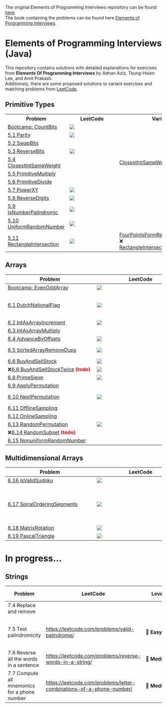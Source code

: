 The original Elements of Programming Interviews repository can be found [here](https://github.com/adnanaziz/EPIJudge). <br/>
The book containing the problems can be found here [Elements of Programming Interviews](http://amzn.to/2pMWIWH).

# Elements of Programming Interviews (Java)
This repository contains solutions with detailed explanations for exercises from <b>Elements Of Programming Interviews</b> by Adnan Aziz, Tsung-Hsien Lee, and Amit Prakash. <br/>
Additionaly, there are some proposed solutions to variant exercises and matching problems from [LeetCode](https://leetcode.com/).

## Primitive Types

<table>
  <tr>
    <th>&nbsp;&nbsp;&nbsp;&nbsp;&nbsp;&nbsp;&nbsp;&nbsp;Problem&nbsp;&nbsp;&nbsp;&nbsp;&nbsp;&nbsp;&nbsp;&nbsp;</th>
    <th>&nbsp;&nbsp;&nbsp;&nbsp;&nbsp;&nbsp;&nbsp;&nbsp;LeetCode&nbsp;&nbsp;&nbsp;&nbsp;&nbsp;&nbsp;&nbsp;&nbsp;</th>
    <th>&nbsp;&nbsp;&nbsp;&nbsp;&nbsp;&nbsp;&nbsp;&nbsp;Variants&nbsp;&nbsp;&nbsp;&nbsp;&nbsp;&nbsp;&nbsp;&nbsp;</th>
  </tr>
  <tr>
    <td><a href="src/main/java/epi/primitive/CountBits.java">Bootcamp: CountBits</a></td>
    <td><a href="https://leetcode.com/problems/counting-bits/"><img src="https://img.shields.io/badge/easy-Counting%20Bits-brightgreen" /></a></td>
    <td></td>
  </tr>
  <tr>
    <td><a href="/src/main/java/epi/primitive/_5/_1/Parity.java">5.1 Parity</a></td>
    <td><a href="https://leetcode.com/problems/number-of-1-bits/"><img src="https://img.shields.io/badge/easy-Number%20of%201%20Bits-brightgreen" /></a></td>
    <td></td>
  </tr>
  <tr>
    <td><a href="/src/main/java/epi/primitive/_5/_2/SwapBits.java">5.2 SwapBits</a></td>
    <td></td>
    <td></td>
  </tr>
  <tr>
    <td><a href="/src/main/java/epi/primitive/_5/_3/ReverseBits.java">5.3 ReverseBits</a></td>
    <td><a href="https://leetcode.com/problems/reverse-bits/"><img src="https://img.shields.io/badge/easy-Reverse%20Bits%20-brightgreen" /></a></td>
    <td></td>
  </tr>
  <tr>
    <td><a href="/src/main/java/epi/primitive/_5/_4/ClosestIntSameWeight.java">5.4 ClosestIntSameWeight</a></td>
    <td></td>
    <td><a href="/src/main/java/epi/primitive/_5/_4/variant/ClosestIntSameWeightConstantTime.java">ClosestIntSameWeightConstantTime</a></td>
  </tr>
  <tr>
    <td><a href="/src/main/java/epi/primitive/_5/_5/PrimitiveMultiply.java">5.5 PrimitiveMultiply</a></td>
    <td></td>
    <td></td>
  </tr>
  <tr>
    <td><a href="/src/main/java/epi/primitive/_5/_6/PrimitiveDivide.java">5.6 PrimitiveDivide</a></td>
    <td></td>
    <td></td>
  </tr>
  <tr>
    <td><a href="/src/main/java/epi/primitive/_5/_7/PowerXY.java">5.7 PowerXY</a></td>
    <td><a href="https://leetcode.com/problems/powx-n/"><img src="https://img.shields.io/badge/medium-Pow(x%2C%20n)-orange" /></a></td>
    <td></td>
  </tr>
  <tr>
    <td><a href="/src/main/java/epi/primitive/_5/_8/ReverseDigits.java">5.8 ReverseDigits</a></td>
    <td><a href="https://leetcode.com/problems/reverse-integer/"><img src="https://img.shields.io/badge/medium-Reverse%20Integer-orange" /></a></td>
    <td></td>
  </tr>
  <tr>
    <td><a href="/src/main/java/epi/primitive/_5/_9/IsNumberPalindromic.java">5.9 IsNumberPalindromic</a></td>
    <td><a href="https://leetcode.com/problems/palindrome-number/"><img src="https://img.shields.io/badge/easy-Palindrome%20Number-brightgreen" /></a></td>
    <td></td>
  </tr>
  <tr>
    <td><a href="/src/main/java/epi/primitive/_5/_10/UniformRandomNumber.java">5.10 UniformRandomNumber</a></td>
    <td><a href="https://leetcode.com/problems/implement-rand10-using-rand7/"><img src="https://img.shields.io/badge/medium-%20Implement%20Rand10()%20Using%20Rand7()-orange" /></a></td>
    <td></td>
  </tr>
  <tr>
    <td><a href="/src/main/java/epi/primitive/_5/_11/RectangleIntersection.java">5.11 RectangleIntersection</a></td>
    <td><a href="https://leetcode.com/problems/rectangle-overlap/"><img src="https://img.shields.io/badge/easy-Rectangle%20Overlap-brightgreen" /></a></td>
    <td><a href="/src/main/java/epi/primitive/_5/_11/variant/FourPointsFormRectangle.java">FourPointsFormRectangle</a><br/>
      ❌ <a href="/src/main/java/epi/primitive/_5/_11/variant/RectangleIntersectionNotAlignedXY.java">RectangleIntersectionNotAlignedXY</a></td>
  </tr>
</table>

## Arrays
| &nbsp;&nbsp;&nbsp;&nbsp;&nbsp;&nbsp;&nbsp;&nbsp;&nbsp;&nbsp;&nbsp;&nbsp;&nbsp;&nbsp;&nbsp;&nbsp;&nbsp;&nbsp;&nbsp;&nbsp;&nbsp;&nbsp;&nbsp;&nbsp;Problem&nbsp;&nbsp;&nbsp;&nbsp;&nbsp;&nbsp;&nbsp;&nbsp;&nbsp;&nbsp;&nbsp;&nbsp;&nbsp;&nbsp;&nbsp;&nbsp;&nbsp;&nbsp;&nbsp;&nbsp;&nbsp;&nbsp;&nbsp;&nbsp; | &nbsp;&nbsp;&nbsp;&nbsp;&nbsp;&nbsp;&nbsp;&nbsp;&nbsp;&nbsp;&nbsp;&nbsp;&nbsp;&nbsp;&nbsp;&nbsp;&nbsp;&nbsp;&nbsp;&nbsp;&nbsp;&nbsp;&nbsp;&nbsp;LeetCode&nbsp;&nbsp;&nbsp;&nbsp;&nbsp;&nbsp;&nbsp;&nbsp;&nbsp;&nbsp;&nbsp;&nbsp;&nbsp;&nbsp;&nbsp;&nbsp;&nbsp;&nbsp;&nbsp;&nbsp;&nbsp;&nbsp;&nbsp;&nbsp; | &nbsp;&nbsp;&nbsp;&nbsp;&nbsp;&nbsp;&nbsp;&nbsp;&nbsp;&nbsp;&nbsp;&nbsp;&nbsp;&nbsp;&nbsp;&nbsp;&nbsp;&nbsp;&nbsp;&nbsp;&nbsp;&nbsp;&nbsp;&nbsp;Variants&nbsp;&nbsp;&nbsp;&nbsp;&nbsp;&nbsp;&nbsp;&nbsp;&nbsp;&nbsp;&nbsp;&nbsp;&nbsp;&nbsp;&nbsp;&nbsp;&nbsp;&nbsp;&nbsp;&nbsp;&nbsp;&nbsp;&nbsp;&nbsp; |
| ------- | -------- | -------- |
| [Bootcamp: EvenOddArray](/src/main/java/epi/arrays/EvenOddArray.java) | <a href="https://leetcode.com/problems/sort-array-by-parity/"><img src="https://img.shields.io/badge/easy-Sort%20Array%20By%20Parity-brightgreen" /></a> | |
| [6.1 DutchNationalFlag](/src/main/java/epi/arrays/_6/_1/DutchNationalFlag.java) | <a href="https://leetcode.com/problems/sort-colors/"><img src="https://img.shields.io/badge/medium-Sort%20Colors-orange" /></a> | [DutchNationalFlagWithoutPivot](/src/main/java/epi/arrays/_6/_1/variant/DutchNationalFlagWithoutPivot.java)<br/>[MauritiusNationalFlag](/src/main/java/epi/arrays/_6/_1/variant/MauritiusNationalFlag.java)<br/>[BooleanValuedKeysFlag](/src/main/java/epi/arrays/_6/_1/variant/BooleanValuedKeysFlag.java)<br/>[BooleanValuedKeysFlagWithRelativeTrueOrder](/src/main/java/epi/arrays/_6/_1/variant/BooleanValuedKeysFlagWithRelativeTrueOrder.java)|
| [6.2 IntAsArrayIncrement](/src/main/java/epi/arrays/_6/_2/IntAsArrayIncrement.java) | <a href="https://leetcode.com/problems/plus-one/"><img src="https://img.shields.io/badge/easy-Plus%20One-brightgreen" /></a> | [AddBinary](/src/main/java/epi/arrays/_6/_2/variant/AddBinary.java) |
| [6.3 IntAsArrayMultiply](/src/main/java/epi/arrays/_6/_3/IntAsArrayMultiply.java) | | |
| [6.4 AdvanceByOffsets](/src/main/java/epi/arrays/_6/_4/AdvanceByOffsets.java) | <a href="https://leetcode.com/problems/jump-game/"><img src="https://img.shields.io/badge/medium-Jump%20Game-orange" /></a> | [MinimumStepsAdvanceByOffsets](/src/main/java/epi/arrays/_6/_4/variant/MinimumStepsAdvanceByOffsets.java) |
| [6.5 SortedArrayRemoveDups](/src/main/java/epi/arrays/_6/_5/SortedArrayRemoveDups.java) | <a href="https://leetcode.com/problems/remove-duplicates-from-sorted-array/"><img src="https://img.shields.io/badge/easy-Remove%20Duplicates%20from%20Sorted%20Array-brightgreen" /></a> | [ArrayRemoveKey](/src/main/java/epi/arrays/_6/_5/variant/ArrayRemoveKey.java)<br/>[SortedArrayMTimes](/src/main/java/epi/arrays/_6/_5/variant/SortedArrayMTimes.java) |
| [6.6 BuyAndSellStock](/src/main/java/epi/arrays/_6/_6/BuyAndSellStock.java) | <a href="https://leetcode.com/problems/best-time-to-buy-and-sell-stock/"><img src="https://img.shields.io/badge/easy-Best%20Time%20to%20Buy%20and%20Sell%20Stock-brightgreen" /></a> | [LongestSubArrayWithEqualEntries](/src/main/java/epi/arrays/_6/_6/variant/LongestSubArrayWithEqualEntries.java)|
| ❌[6.6 BuyAndSellStockTwice](/src/main/java/epi/arrays/_6/_7/BuyAndSellStockTwice.java) <b style='color:red'>(todo)<b/> | <a href="https://leetcode.com/problems/best-time-to-buy-and-sell-stock-iii/"><img src="https://img.shields.io/badge/hard-Best%20Time%20to%20Buy%20and%20Sell%20Stock%20III-red" /></a> | [BuyAndSellStockTwiceLinearTime](/src/main/java/epi/arrays/_6/_7/variant/BuyAndSellStockTwiceLinearTime.java) |
| [6.8 PrimeSieve](src/main/java/epi/arrays/_6/_8/PrimeSieve.java) | <a href="https://leetcode.com/problems/count-primes/"><img src="https://img.shields.io/badge/medium-Count%20Primes-orange" /></a> | |
| [6.9 ApplyPermutation](/src/main/java/epi/arrays/_6/_9/ApplyPermutation.java) | | [InversePermutation](/src/main/java/epi/arrays/_6/_9/variant/InversePermutation.java) |
| [6.10 NextPermutation](/src/main/java/epi/arrays/_6/_10/NextPermutation.java) | <a href="https://leetcode.com/problems/next-permutation/"><img src="https://img.shields.io/badge/medium-Next%20Permutation-orange" /></a> | [ComputeKthPermutation](/src/main/java/epi/arrays/_6/_10/variant/ComputeKthPermutation.java)<br/>[ComputePreviousPermutation](/src/main/java/epi/arrays/_6/_10/variant/ComputePreviousPermutation.java) |
| [6.11 OfflineSampling](/src/main/java/epi/arrays/_6/_11/OfflineSampling.java) | | [RandStandardC](/src/main/java/epi/arrays/_6/_11/variant/RandStandardC.java) |
| [6.12 OnlineSampling](/src/main/java/epi/arrays/_6/_12/OnlineSampling.java) | | |
| [6.13 RandomPermutation](/src/main/java/epi/arrays/_6/_13/RandomPermutation.java) | <a href="https://leetcode.com/problems/shuffle-an-array/"><img src="https://img.shields.io/badge/medium-Shuffle%20an%20Array-orange" /></a> | |
| ❌[6.14 RandomSubset](/src/main/java/epi/arrays/_6/_14/RandomSubset.java) <b style='color:red'>(todo)<b/> | | |
| [6.15 NonuniformRandomNumber](/src/main/java/epi/arrays/_6/_15/NonuniformRandomNumber.java) | | [NonuniformRandomNumberExpDist](/src/main/java/epi/arrays/_6/_15/variant/NonuniformRandomNumberExpDist.java) |

## Multidimensional Arrays
| &nbsp;&nbsp;&nbsp;&nbsp;&nbsp;&nbsp;&nbsp;&nbsp;&nbsp;&nbsp;&nbsp;&nbsp;&nbsp;&nbsp;&nbsp;&nbsp;&nbsp;&nbsp;&nbsp;&nbsp;&nbsp;&nbsp;&nbsp;&nbsp;Problem&nbsp;&nbsp;&nbsp;&nbsp;&nbsp;&nbsp;&nbsp;&nbsp;&nbsp;&nbsp;&nbsp;&nbsp;&nbsp;&nbsp;&nbsp;&nbsp;&nbsp;&nbsp;&nbsp;&nbsp;&nbsp;&nbsp;&nbsp;&nbsp; | &nbsp;&nbsp;&nbsp;&nbsp;&nbsp;&nbsp;&nbsp;&nbsp;&nbsp;&nbsp;&nbsp;&nbsp;&nbsp;&nbsp;&nbsp;&nbsp;&nbsp;&nbsp;&nbsp;&nbsp;&nbsp;&nbsp;&nbsp;&nbsp;LeetCode&nbsp;&nbsp;&nbsp;&nbsp;&nbsp;&nbsp;&nbsp;&nbsp;&nbsp;&nbsp;&nbsp;&nbsp;&nbsp;&nbsp;&nbsp;&nbsp;&nbsp;&nbsp;&nbsp;&nbsp;&nbsp;&nbsp;&nbsp;&nbsp; | &nbsp;&nbsp;&nbsp;&nbsp;&nbsp;&nbsp;&nbsp;&nbsp;&nbsp;&nbsp;&nbsp;&nbsp;&nbsp;&nbsp;&nbsp;&nbsp;&nbsp;&nbsp;&nbsp;&nbsp;&nbsp;&nbsp;&nbsp;&nbsp;Variants&nbsp;&nbsp;&nbsp;&nbsp;&nbsp;&nbsp;&nbsp;&nbsp;&nbsp;&nbsp;&nbsp;&nbsp;&nbsp;&nbsp;&nbsp;&nbsp;&nbsp;&nbsp;&nbsp;&nbsp;&nbsp;&nbsp;&nbsp;&nbsp; |
| ------- | -------- | -------- |
| [6.16 IsValidSudoku](/src/main/java/epi/arrays/multidimensional/_6/_16/IsValidSudoku.java) | <a href="https://leetcode.com/problems/valid-sudoku/"><img src="https://img.shields.io/badge/medium-Valid%20Sudoku-orange" /></a> | |
| [6.17 SpiralOrderingSegments](/src/main/java/epi/arrays/multidimensional/_6/_17/SpiralOrderingSegments.java) | <a href="https://leetcode.com/problems/spiral-matrix/"><img src="https://img.shields.io/badge/medium-Spiral%20Matrix-orange" /></a> | [GenerateMatrixFromSpiralOrder](/src/main/java/epi/arrays/multidimensional/_6/_17/variant/GenerateMatrixFromSpiralOrder.java)<br/>[GenerateMatrixFromPSequence](/src/main/java/epi/arrays/multidimensional/_6/_17/variant/GenerateMatrixFromPSequence.java)<br/>[EnumeratePairsInSpiralOrder](/src/main/java/epi/arrays/multidimensional/_6/_17/variant/EnumeratePairsInSpiralOrder.java)<br/>[SpiralOrderingForMxNMatrix](/src/main/java/epi/arrays/multidimensional/_6/_17/variant/SpiralOrderingForMxNMatrix.java)<br/>[LastElementSpiralOrderingForMxNMatrix](/src/main/java/epi/arrays/multidimensional/_6/_17/variant/LastElementSpiralOrderingForMxNMatrix.java)<br/>[KThElementSpiralOrderingForMxNMatrix](/src/main/java/epi/arrays/multidimensional/_6/_17/variant/KThElementSpiralOrderingForMxNMatrix.java) |
| [6.18 MatrixRotation](/src/main/java/epi/arrays/multidimensional/_6/_18/MatrixRotation.java) | <a href="https://leetcode.com/problems/rotate-image/"><img src="https://img.shields.io/badge/medium-Rotate%20Image-orange" /></a> | [MatrixReflection](/src/main/java/epi/arrays/multidimensional/_6/_18/variant/MatrixReflection.java) |
| [6.19 PascalTriangle](/src/main/java/epi/arrays/multidimensional/_6/_19/PascalTriangle.java) | <a href="https://leetcode.com/problems/pascals-triangle/"><img src="https://img.shields.io/badge/easy-Pascal's%20Triangle-brightgreen" /></a> | [PascalTriangleNthRowUsingNSpace](/src/main/java/epi/arrays/multidimensional/_6/_19/variant/PascalTriangleNthRowUsingNSpace.java) |

# In progress...

## Strings

|Problem|LeetCode|Level|Similar questions|Variants
|---|---|---|---|---|
|7.4 Replace and remove| | | |TelexEncoding, MergeTwoSortedArrays|
|7.5 Test palindromicity|https://leetcode.com/problems/valid-palindrome/|:green_heart:&nbsp;**Easy**|Valid Palindrome II, Palindrome Linked List| |
|7.6 Reverse all the words in a sentence|https://leetcode.com/problems/reverse-words-in-a-string/|:yellow_heart:&nbsp;**Medium**|Reverse Words in a String II| |
|7.7 Compute all mnemonics for a phone number|https://leetcode.com/problems/letter-combinations-of-a-phone-number/|:yellow_heart:&nbsp;**Medium**|Generate Parentheses, Combination Sum, Binary Watch| |
